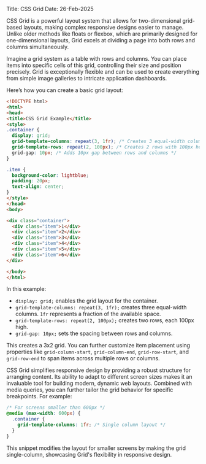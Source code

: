 Title: CSS Grid
Date: 26-Feb-2025

CSS Grid is a powerful layout system that allows for two-dimensional grid-based layouts, making complex responsive designs easier to manage. Unlike older methods like floats or flexbox, which are primarily designed for one-dimensional layouts, Grid excels at dividing a page into both rows and columns simultaneously.

Imagine a grid system as a table with rows and columns.  You can place items into specific cells of this grid, controlling their size and position precisely.  Grid is exceptionally flexible and can be used to create everything from simple image galleries to intricate application dashboards.

Here’s how you can create a basic grid layout:

```html
<!DOCTYPE html>
<html>
<head>
<title>CSS Grid Example</title>
<style>
.container {
  display: grid;
  grid-template-columns: repeat(3, 1fr); /* Creates 3 equal-width columns */
  grid-template-rows: repeat(2, 100px); /* Creates 2 rows with 100px height */
  grid-gap: 10px; /* Adds 10px gap between rows and columns */
}

.item {
  background-color: lightblue;
  padding: 20px;
  text-align: center;
}
</style>
</head>
<body>

<div class="container">
  <div class="item">1</div>
  <div class="item">2</div>
  <div class="item">3</div>
  <div class="item">4</div>
  <div class="item">5</div>
  <div class="item">6</div>
</div>

</body>
</html>
```

In this example:

* `display: grid;` enables the grid layout for the container.
* `grid-template-columns: repeat(3, 1fr);` creates three equal-width columns. `1fr` represents a fraction of the available space.
* `grid-template-rows: repeat(2, 100px);` creates two rows, each 100px high.
* `grid-gap: 10px;` sets the spacing between rows and columns.

This creates a 3x2 grid.  You can further customize item placement using properties like `grid-column-start`, `grid-column-end`, `grid-row-start`, and `grid-row-end` to span items across multiple rows or columns.


CSS Grid simplifies responsive design by providing a robust structure for arranging content.  Its ability to adapt to different screen sizes makes it an invaluable tool for building modern, dynamic web layouts.  Combined with media queries, you can further tailor the grid behavior for specific breakpoints.  For example:


```css
/* For screens smaller than 600px */
@media (max-width: 600px) {
  .container {
    grid-template-columns: 1fr; /* Single column layout */
  }
}
```

This snippet modifies the layout for smaller screens by making the grid single-column, showcasing Grid's flexibility in responsive design.

